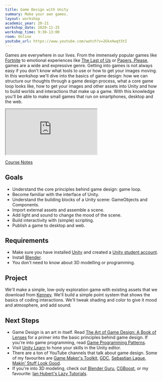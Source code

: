 ```yaml
---
title: Game Design with Unity
summary: Make your own games.
layout: workshop
academic_year: 20-21
workshop_date: 2020-11-25
workshop_time: 9:30-13:00
room: Online
youtube_url: https://www.youtube.com/watch?v=2GkxHwqt5tI
---
```


Games are everywhere in our lives. From the immensely popular games like [Fortnite](https://www.epicgames.com/fortnite/en-US/home) to emotional experiences like [The Last of Us](https://www.playstation.com/en-us/games/the-last-of-us-part-ii-ps4/) or [Papers, Please](https://papersplea.se), games are a wide and expressive genre. Getting into games is not always easy if you don't know what tools to use or how to get your images moving. In this workshop we'll dive into the basics of game design: how we can structure our thoughts through a game design process, what a core game loop looks like, how to get your images and other assets into Unity and how to build worlds and interactions that make up a game. With this knowledge you'll be able to make small games that run on smartphones, desktop and the web.

<div class="embed-responsive embed-responsive-16by9">
  <iframe class="embed-responsive-item" src="https://www.youtube.com/embed/2GkxHwqt5tI"></iframe>
</div>

[Course Notes](https://www.notion.so/enigmeta/Game-Design-with-Unity-3b6a95121dbe47478102d2b5ede05fee)

## Goals

- Understand the core principles behind game design: game loop.
- Become familiar with the interface of Unity.
- Understand the building blocks of a Unity scene: GameObjects and Components.
- Import external assets and assemble a scene.
- Add light and sound to change the mood of the scene.
- Build interactivity with (simple) scripting.
- Publish a game to desktop and web.

## Requirements

- Make sure you have installed [Unity](https://unity.com) and created a [Unity student account](https://store.unity.com/academic/unity-student).
- Install [Blender](https://www.blender.org).
- You don't need to know about 3D modelling or programming.

## Project

We'll make a simple, low-poly exploration game with existing assets that we download from [Kenney](https://kenney.nl/assets). We'll build a simple point system that shows the basics of coding interactions. We'll tweak shading and color to give it mood and atmosphere, and add sound.

## Next Steps

- Game Design is an art in itself. Read [The Art of Game Design: A Book of Lenses](https://www.amazon.com/Art-Game-Design-Lenses-Third-dp-1138632058/dp/1138632058/ref=dp_ob_title_bk) for a primer into the basic principles behind game design. If you're into game programming, read [Game Programming Patterns](http://gameprogrammingpatterns.com/contents.html).
- Visit [Unity Learn](https://unity.com/learn) to hone your skills in the Unity editor.
- There are a ton of YouTube channels that talk about game design. Some of my favourites are [Game Maker's Toolkit](https://www.youtube.com/user/McBacon1337), [GDC](https://www.youtube.com/channel/UC0JB7TSe49lg56u6qH8y_MQ), [Sebastian Lague](https://www.youtube.com/user/Cercopithecan), [Makin' Stuff Look Good](https://www.youtube.com/channel/UCEklP9iLcpExB8vp_fWQseg).
- If you're into 3D modeling, check out [Blender Guru](https://www.youtube.com/user/AndrewPPrice), [CGBoost](https://cgboost.com), or my favourite: [Ian Hubert's Lazy Tutorials](https://www.youtube.com/playlist?list=PL4Dq5VyfewIxxjzS34k2NES_PuDUIjRcY).
